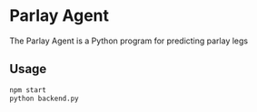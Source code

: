 # Parlay Agent

The Parlay Agent is a Python program for predicting parlay legs

## Usage

```python
npm start
python backend.py
```